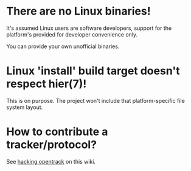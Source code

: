 # There are no Linux binaries!

It's assumed Linux users are software developers, support for the
platform's provided for developer convenience only.

You can provide your own unofficial binaries.

# Linux 'install' build target doesn't respect hier(7)!

This is on purpose. The project won't include that platform-specific
file system layout.

# How to contribute a tracker/protocol?

See [hacking opentrack](https://github.com/opentrack/opentrack/wiki/Hacking-opentrack) on this wiki.